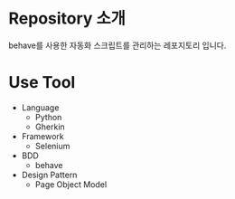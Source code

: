 # Repository 소개
behave를 사용한 자동화 스크립트를 관리하는 레포지토리 입니다.

# Use Tool
- Language
  - Python
  - Gherkin
- Framework
  - Selenium
- BDD
  - behave
- Design Pattern
  - Page Object Model
